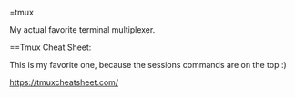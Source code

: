 =tmux

My actual favorite terminal multiplexer. 

==Tmux Cheat Sheet:

This is my favorite one, because the sessions commands are on the top :)

https://tmuxcheatsheet.com/

